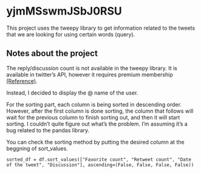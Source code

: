 # yjmMSswmJSbJ0RSU

This project uses the tweepy library to get information related to the tweets that we are looking for using certain words (query).

## Notes about the project
The reply/discussion count is not available in the tweepy library.
It is available in twitter’s API, however it requires premium membership [(Reference)](https://stackoverflow.com/questions/47851662/reply-count-attribute-missing-from-tweet-object).

Instead, I decided to display the @ name of the user.

For the sorting part, each column is being sorted in descending order.
However, after the first column is done sorting, the column that follows will wait for the previous column to finish sorting out, and then it will start sorting. 
I couldn’t quite figure out what’s the problem. I’m assuming it’s a bug related to the pandas library. 

You can check the sorting method by putting the desired column at the beggning of sort_values.

```
sorted_df = df.sort_values(["Favorite count", "Retweet count", "Date of the tweet", "Discussion"], ascending=(False, False, False, False))
```
